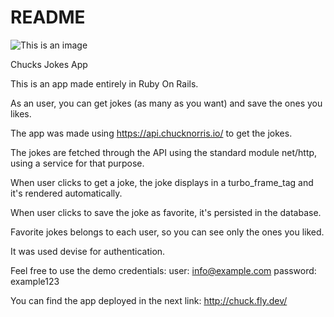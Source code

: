 # README

![This is an image](https://prnt.sc/jygxkBesCxOJ)

Chucks Jokes App

This is an app made entirely in Ruby On Rails.

As an user, you can get jokes (as many as you want) and save the ones you likes.

The app was made using https://api.chucknorris.io/ to get the jokes.

The jokes are fetched through the API using the standard module net/http, using a service for that purpose.

When user clicks to get a joke, the joke displays in a turbo_frame_tag and it's rendered automatically.

When user clicks to save the joke as favorite, it's persisted in the database.

Favorite jokes belongs to each user, so you can see only the ones you liked.

It was used devise for authentication.

Feel free to use the demo credentials: user: info@example.com password: example123

You can find the app deployed in the next link: http://chuck.fly.dev/
